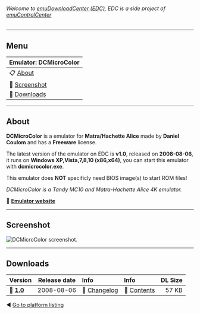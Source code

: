 ###### Welcome to [emuDownloadCenter (EDC)](https://github.com/PhoenixInteractiveNL/emuDownloadCenter/wiki/), EDC is a side project of [emuControlCenter](https://github.com/PhoenixInteractiveNL/emuControlCenter/wiki/)
***
## Menu
| **Emulator: DCMicroColor** |
|:---------|
| :clipboard: [About](#about) |
| :sunrise: [Screenshot](#screenshot) |
| :floppy_disk: [Downloads](#downloads) |
***
## About
**DCMicroColor** is a emulator for **Matra/Hachette Alice** made by **Daniel Coulom** and has a **Freeware** license.

The latest version of the emulator on EDC is **v1.0**, released on **2008-08-06**, it runs on **Windows XP,Vista,7,8,10 (x86,x64)**, you can start this emulator with **dcmicrocolor.exe**.

This emulator does **NOT** specificly need BIOS image(s) to start ROM files!

_DCMicroColor is a Tandy MC10 and Matra-Hachette Alice 4K emulator._

:link: [**Emulator website**](http://alice32.free.fr/)
***
## Screenshot
![](https://raw.githubusercontent.com/PhoenixInteractiveNL/emuDownloadCenter/master/hooks/dcmicro/screen.jpg "DCMicroColor screenshot.")
***
## Downloads
| Version  | Release date  | Info       | Info       | DL Size    |
|:---------|:-------------:|:-----------|:-----------|-----------:|
| :floppy_disk: [**1.0**](https://github.com/PhoenixInteractiveNL/edc-repo0002/raw/master/dcmicro/1.0.7z) | 2008-08-06 | :page_facing_up: [Changelog](https://github.com/PhoenixInteractiveNL/edc-repo0002/blob/master/dcmicro/1.0_changelog.txt) | :mag_right: [Contents](https://github.com/PhoenixInteractiveNL/edc-repo0002/blob/master/dcmicro/1.0_contents.txt) | 57 KB |

:arrow_backward: [Go to platform listing](https://github.com/PhoenixInteractiveNL/emuDownloadCenter/wiki/EDC-Platform-List)
